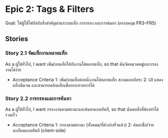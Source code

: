 # Epic 2: Tags & Filters

Goal: ให้ผู้ใช้โฟกัสกับสิ่งสำคัญผ่านระบบแท็ก การกรอง และการค้นหา (ครอบคลุม FR3–FR5)

## Stories

### Story 2.1 จัดแท็กงานหลายแท็ก
As a ผู้ใช้ทั่วไป,
I want เพิ่ม/ลบแท็กให้กับงานได้หลายแท็ก,
so that ฉันจัดหมวดหมู่และกรองงานได้ง่าย

- Acceptance Criteria
  1: เพิ่ม/ลบแท็กต่อหนึ่งงานได้หลายแท็ก สะกดแบบอิสระ
  2: UI แสดงแท็กชัดเจน และสามารถคลิกแท็กเพื่อกรองรายการได้

### Story 2.2 การกรองและการค้นหา
As a ผู้ใช้ทั่วไป,
I want กรองงานตามสถานะและค้นหาแบบทันที,
so that ฉันพบสิ่งที่ต้องทำได้รวดเร็ว

- Acceptance Criteria
  1: กรองตามสถานะ (ทั้งหมด/ที่ค้าง/เสร็จแล้ว)
  2: ค้นหาชื่อ/รายละเอียดแบบทันที (client-side)

